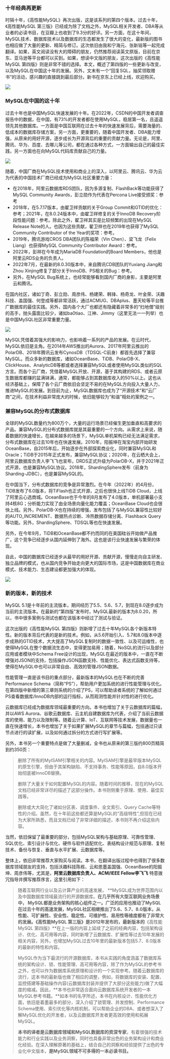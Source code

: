 ### **十年经典再更新**

时隔十年，《高性能MySQL》再次出版，这是该系列的第四个版本。过去十年，《高性能MySQL 第三版》已经成为除了文档之外，MySQL相关开发者、DBA等从业者的必读书目，在豆瓣上也收到了9.3分的好评。另一方面，在这十年间，MySQL技术、数据库技术以及数据库的生态都发生了很大的变化，最新版的图书也相应做了大量的更新、精简与修订。这次依旧由我和宁海元、张新铭等一起完成翻译。如果，英文阅读没有大的障碍的朋友，仍然推荐阅读英文原版，目前在京东、亚马逊等平台都可以买到。如果，想读中文版的朋友，这次出版的《高性能MySQL 第四版》则是非常不错的选择。本文，概述了第四版的一些更新与改变，以及MySQL在中国这十年的发展。另外，文末有一个“回复SQL，抽奖领取赠书”的活动，感兴趣的直接跳到最后部分。新书在京东上已经上线，欢迎购买。

![](https://www.orczhou.com/wp-content/uploads/2022/10/Snip20221009_3-1024x489.png)

### **MySQL在中国的这十年**

过去十年也是中国MySQL快速发展的十年。在2022年，CSDN的中国开发者调查报告中的数据，在中国，有73%的开发者都在使用MySQL，稳居第一名，且遥遥领先其他数据库。一方面是中国互联网在过去十年的快速发展背后，需要海量的、低成本的数据库存储方案，另一方面，更重要的，随着中国开发者、DBA能力增强，从原来的用好开源，逐步成长为开源背后的重要的贡献力量。无论是，阿里、腾讯、华为、百度、去哪儿等公司，都在通过各种方式，一方面输出自己的最佳实践，另一方面也在向MySQL代码库贡献自己的力量。

![](https://www.orczhou.com/wp-content/uploads/2022/10/Snip20221008_545-1024x718.png)

随着，中国厂商在MySQL技术使用和商业上的深入，以阿里云、腾讯云、华为云为代表的中国技术厂商已经成为MySQL社区重要力量：

-   在2018年，阿里云数据库RDS团队，因为多源复制、FlashBack等功能获得了MySQL Community Awards，彭立勋作为代表在Percona Live接受颁奖：参考
-   2018年，在5.7.17版本，由翟卫祥贡献的关于Group Commit和GTID的优化：参考；2021年，在8.0.24版本中，由翟卫祥修复的关于InnoDB Recovery阶段性能问题：参考。除此之外，翟卫祥其实是比较频繁的出现在MySQL Release Note的人。也因为这些贡献，翟卫祥也在2019年也获得了MySQL Community Contributor of the Year的奖项：参考。
-   2019年，腾讯游戏CROS DBA团队的陈福荣（Vin Chen）、梁飞龙（Felix Liang）也获得MySQL Community Contributor Award：参考。
-   2022年，彭祥在今年成为MariaDB Foundation的Board Members，他也是阿里云RDS业务的负责人。
-   2022年7月，在最新的8.0.30版本中，来自腾讯CDB团队的Yuxiang Jiang和Zhou Xinjing修复了部分关于InnoDB、PS相关的Bug：参考。
-   另外，在MySQL Bug系统上，也经常能够看到国内厂商的身影，主要是阿里云和腾讯。

在国内社区，诸如丁奇、彭立勋、周彦伟、杨建荣、韩锋、杨奇龙、叶金荣、沃趣科技、盖国强、何登成等都非常活跃，通过ACMUG、DBAplus、墨天轮等平台推广数据库的最佳实践。另外，国内各个大厂也都还有隐藏着非常多的“扫地僧”级别的高手，抛头露面比较少，诸如ba0tiao、江神、Jimmy（这里无法一一列举）也是中国MySQL社区非常重要力量。

![](https://www.orczhou.com/wp-content/uploads/2022/10/Snip20220914_319-1024x319.png)

MySQL凭借着其强大的影响力，也影响着一系列的产品的发展。在云时代，MySQL依旧是主角。在2014年AWS推出的Aurora、2017年阿里云推出的PolarDB、2018年腾讯云发布CynosDB（TDSQL-C前身）都首先选择了兼容MySQL。而众多新的数据库，诸如OceanBase、TiDB、PolarDB-X、ClickHouse、AnalyticDB等都或者选择兼容MySQL或者使用MySQL类似的SQL方言。而各个云厂商，凭借着MySQL开放、开源，基于其构建的RDS、或者云原生数据库都赚的盆满钵满，通常，都能够占到其数据库收入的50%以上。这也从经济基础上，保障了各个云厂商依旧会坚定不易的在MySQL方向投入大量人力，推进MySQL的发展。到目前为止，MySQL数据库也成为了“开源技术”和“云厂商”之间，在技术利益非常庞大的时候，依旧能够较为“和谐”相处的案例之一。

### **兼容MySQL的分布式数据库**

全球的MySQL数量约为800万个，大量的运行场景已经催生更加垂直和高要求的产品。兼容MySQL的分布式数据库就是其最重要的一个方向。从需求上来说，随着数据的快速增长，在越来越多的场景下，MySQL单机架构已经无法满足需求，分布式数据库在过去10年也在快速发展。2010年，阳振坤在淘宝内部开始研发OceanBase，自2015年后，开始逐步在外部探索商业化，同时兼容MySQL和Oracle；TiDB于2015年正式发布，兼容MySQL协议；2020年，在云栖大会上，阿里云数据库负责人李飞飞也宣布，DRDS正式升级为PolarDB-X，并于2021年正式开源，也是兼容MySQL协议。2018年，ShardingSphere发布（前身为Sharding-JDBC），也是兼容MySQL的。

在中国当下，分布式数据库的竞争是异常激烈。在今年（2022年）的4月份，TiDB发布了6.0版本，将TiFlash也正式开源，之后也很快上线TiDB Cloud，上线了阿里云心选商城。OceanBase也于今年的8月发布了4.0版本，单机部署最小支持4核8G；分析能力实现了由全场景向量化能力覆盖；OceanBase Cloud也会很快上线。另外，PolarDB-X也在持续的增强，发布包括了与MySQL兼容性比较好的AUTO\_INCREMENT、数据热点诊断、冷热数据存储分离、Flashback Query等功能。另外，ShardingSphere、TDSQL等也在快速发展。

另外，在今年9月，TiDB和OceanBase都不约而同的在美国硅谷开始做产品推广，这个竞争已经逐步从国内延伸到了海外。这也是该行业快速发展与繁荣的体现。

自此，中国的数据库已经逐步从最早的用好开源、贡献开源，慢慢走向自主研发、独立品牌的模式，也从国内竞争开始走向更大的国际市场，这是中国数据库在商业模式、技术能力、生态建设都更加强大的体现。

![](https://www.orczhou.com/wp-content/uploads/2022/10/Snip20220914_320-1024x234.png)

### **新的版本，新的技术**

MySQL 5.1是十年前的主流版本，期间经历了5.5、5.6、5.7，到现在8.0逐步成为当前的主流版本。在最新的“第四版”发布时，MySQL最新的版本为8.0.20，所以，书中很多案例与测试也都在该版本中经过了测试与验证。

这次出版的《高性能MySQL 第四版》则新增了过去十年MySQL各个新版本特性。新的版本背后代表的是新的技术。例如，从5.6开始引入、5.7和8.0版本中逐步成熟的GTID技术，大大提高了MySQL复制时的数据一致性、以及可运维性，也使得MySQL在整个数据流生态中，变得更加易用；随着，NoSQL的流行以及部分应用或者模块中Schema Free设计的出现，MySQL在最近的版本中，一直在不断增强对JSON的支持，包括操作JSON函数支持、性能优化、表达式函数支持等，使得在MySQL中也可以非常自由、高效的管理JSON数据。

性能管理一直是该书目的重点部分，最新版本的MySQL也在不断的完善Performance Schema（简称“PS”），帮助用户更加系统的进行性能管理与优化。在第四版中新增的第三章则系统的介绍了PS，可以帮助读者系统的了解如何通过PS查看数据库/InnoDB内部的运行指标，从而观测性能并针对性的进行优化。

云数据库已经成为数据库领域最重要的方向。本书也增加了关于云数据库的篇幅，并以AWS Aurora、谷歌云数据库、云主机自建数据库为代表，介绍了当前云数据库的使用、能力以及限制等。随着云计算、IoT、互联网等技术发展，数据量也一直在快速增长，本书也增加了关于如果扩展MySQL的章节与篇幅，包括通过只读节点进行的读扩展，以及如何通过拆分的方式进行写扩展等。

另外，本书另一个重要特点是做了大量删减，全书也从原来的第三版约800页精简到约350页：

> 删除了所有的MyISAM引擎相关的内容。MyISAM引擎是最早版本MySQL的原生引擎，但由于其架构缺陷、不支持事务、性能等原因，自8.0版本开始彻底被InnoDB替换。 
> 
> 删除了大量关于如何配置MySQL的内容。随着时间的推移，现在的MySQL文档已经非常详尽的描述了这部分操作。本书则侧重于原理、使用、最佳实践等。  
> 
> 删除或大大简化了诸如分区表、调度事件、全文索引、Query Cache等特性的介绍。虽然，在十年前这些都还算是MySQL的“高级特性”,但现在已经为大家所熟悉，而且文档已经了非常详细的描述，本书则不再介绍这些内容。

当然，依旧保留了最重要的部分，包括MySQL架构与基础原理、可靠性管理、SQL优化、索引设计与优化、硬件与软件适配优化、表结构设计规范与原理、复制技术、备份与恢复、垂直与水平扩展、云数据库等。

整体上，依旧非常推荐大家购买与阅读。本书，在翻译出版过程中也得到了很多数据库领域朋友的支持，包括沃趣科技陈栋、云和恩墨盖国强、OceanBase的阳振坤、周彦伟等，尤其是，**阿里云数据库负责人、ACM/IEEE Fellow李飞飞** 特意拨冗指导并撰写推荐序言，这里引用如下：

> 随着互联网行业以及云计算产业的高速发展， **MySQL成为世界范围内以及中国数据库领域最流行的开源数据库。**在几乎所有大型互联网业务场景中， MySQL都是业务架构的核心组件之一。广泛的应用也推动了MySQL在过去十年的高速发展，MySQL社区相继推出了5.6、5.7、8.0版本，从性能、可扩展性、安全性、稳定性、可维护性、易用性等维度都有了非常大的发展。《高性能MySQL 第三版》是2012年发布的，最新版本的**《高性能MySQL 第四版》**在上一版的内容上延续了之前的经典内容，包括架构设计、优化、高可用等内容，同时新增了云数据库、扩展性等过去10年发展的相关内容，另外，也增加MySQL过去10年里的最新版本包括5.7、8.0版本的最新的特性和内容。
> 
> MySQL作为当下最流行的开源数据库，本书从实践的角度涵盖了数据库系统的架构设计、锁、性能管理、高可用等内容，除了作为MySQL的参考书之外，也可以作为数据库系统原理和设计的一个实现参考。随着云数据库的流行，这本书的最新版也做了相应的调整，例如，将数据库的安装、配置、监控搭建等基础操作内容(云数据库封装并提供了大部分这些能力)做了大幅度的缩减。因此，**本书也非常适合面向云数据库系统开发者的一本MySQL参考书籍。**如本书的名字所述，本书在内核设计、性能优化方面，依旧是着墨最多的部分，深入介绍了锁管理、并发控制、Performance Schema使用、索引优化等内核机制，可以帮助企业的DBA、或者想深入了解MySQL优化的开发者，以及云数据库开发者更高效的使用和拓展MySQL。
> 
> **本书的译者是云数据库领域和MySQL数据库的资深专家**，有着很强的技术能力和行业实践以及业务洞察，同时也具备非常出色的业务架构设计和商业化经验。在深入理解原著的基础上，结合自己的洞察和经验提供了出色的专业化中文版本，**是MySQL领域不可多得的一本必读书目。**